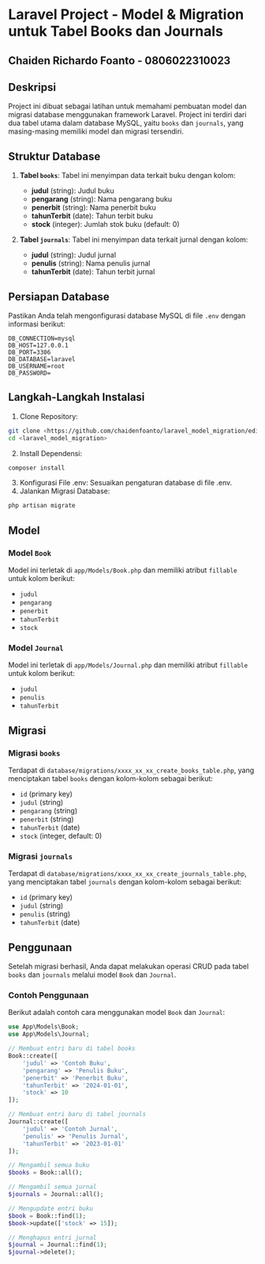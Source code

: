 # Laravel Project - Model & Migration untuk Tabel Books dan Journals
## Chaiden Richardo Foanto - 0806022310023

## Deskripsi
Project ini dibuat sebagai latihan untuk memahami pembuatan model dan migrasi database menggunakan framework Laravel. Project ini terdiri dari dua tabel utama dalam database MySQL, yaitu `books` dan `journals`, yang masing-masing memiliki model dan migrasi tersendiri.

## Struktur Database
1. **Tabel `books`**:
   Tabel ini menyimpan data terkait buku dengan kolom:
   - **judul** (string): Judul buku
   - **pengarang** (string): Nama pengarang buku
   - **penerbit** (string): Nama penerbit buku
   - **tahunTerbit** (date): Tahun terbit buku
   - **stock** (integer): Jumlah stok buku (default: 0)

2. **Tabel `journals`**:
   Tabel ini menyimpan data terkait jurnal dengan kolom:
   - **judul** (string): Judul jurnal
   - **penulis** (string): Nama penulis jurnal
   - **tahunTerbit** (date): Tahun terbit jurnal

## Persiapan Database
Pastikan Anda telah mengonfigurasi database MySQL di file `.env` dengan informasi berikut:

```env
DB_CONNECTION=mysql
DB_HOST=127.0.0.1
DB_PORT=3306
DB_DATABASE=laravel
DB_USERNAME=root
DB_PASSWORD=
```

## Langkah-Langkah Instalasi
1. Clone Repository:
```bash
git clone <https://github.com/chaidenfoanto/laravel_model_migration/edit/main/>
cd <laravel_model_migration>
```
2. Install Dependensi:
```bash
composer install
```
3. Konfigurasi File .env: Sesuaikan pengaturan database di file .env.
4. Jalankan Migrasi Database:
```bash
php artisan migrate
```

## Model
### Model `Book`
Model ini terletak di `app/Models/Book.php` dan memiliki atribut `fillable` untuk kolom berikut:
- `judul`
- `pengarang`
- `penerbit`
- `tahunTerbit`
- `stock`

### Model `Journal`
Model ini terletak di `app/Models/Journal.php` dan memiliki atribut `fillable` untuk kolom berikut:
- `judul`
- `penulis`
- `tahunTerbit`

## Migrasi
### Migrasi `books`
Terdapat di `database/migrations/xxxx_xx_xx_create_books_table.php`, yang menciptakan tabel `books` dengan kolom-kolom sebagai berikut:
- `id` (primary key)
- `judul` (string)
- `pengarang` (string)
- `penerbit` (string)
- `tahunTerbit` (date)
- `stock` (integer, default: 0)

### Migrasi `journals`
Terdapat di `database/migrations/xxxx_xx_xx_create_journals_table.php`, yang menciptakan tabel `journals` dengan kolom-kolom sebagai berikut:
- `id` (primary key)
- `judul` (string)
- `penulis` (string)
- `tahunTerbit` (date)

## Penggunaan
Setelah migrasi berhasil, Anda dapat melakukan operasi CRUD pada tabel `books` dan `journals` melalui model `Book` dan `Journal`.

### Contoh Penggunaan
Berikut adalah contoh cara menggunakan model `Book` dan `Journal`:

```php
use App\Models\Book;
use App\Models\Journal;

// Membuat entri baru di tabel books
Book::create([
    'judul' => 'Contoh Buku',
    'pengarang' => 'Penulis Buku',
    'penerbit' => 'Penerbit Buku',
    'tahunTerbit' => '2024-01-01',
    'stock' => 10
]);

// Membuat entri baru di tabel journals
Journal::create([
    'judul' => 'Contoh Jurnal',
    'penulis' => 'Penulis Jurnal',
    'tahunTerbit' => '2023-01-01'
]);

// Mengambil semua buku
$books = Book::all();

// Mengambil semua jurnal
$journals = Journal::all();

// Mengupdate entri buku
$book = Book::find(1);
$book->update(['stock' => 15]);

// Menghapus entri jurnal
$journal = Journal::find(1);
$journal->delete();
```

